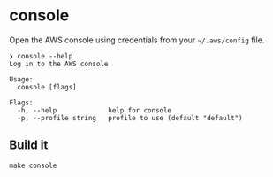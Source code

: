 # console

Open the AWS console using credentials from your `~/.aws/config` file.

```
❯ console --help
Log in to the AWS console

Usage:
  console [flags]

Flags:
  -h, --help             help for console
  -p, --profile string   profile to use (default "default")
```

## Build it

```
make console
```
